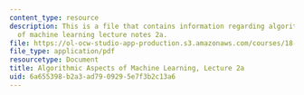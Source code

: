 ```yaml
---
content_type: resource
description: This is a file that contains information regarding algorithmic aspects
  of machine learning lecture notes 2a.
file: https://ol-ocw-studio-app-production.s3.amazonaws.com/courses/18-409-algorithmic-aspects-of-machine-learning-spring-2015/6a655398b2a3ad7909295e7f3b2c13a6_MIT18_409S15_lec2a.pdf
file_type: application/pdf
resourcetype: Document
title: Algorithmic Aspects of Machine Learning, Lecture 2a
uid: 6a655398-b2a3-ad79-0929-5e7f3b2c13a6
---
```

